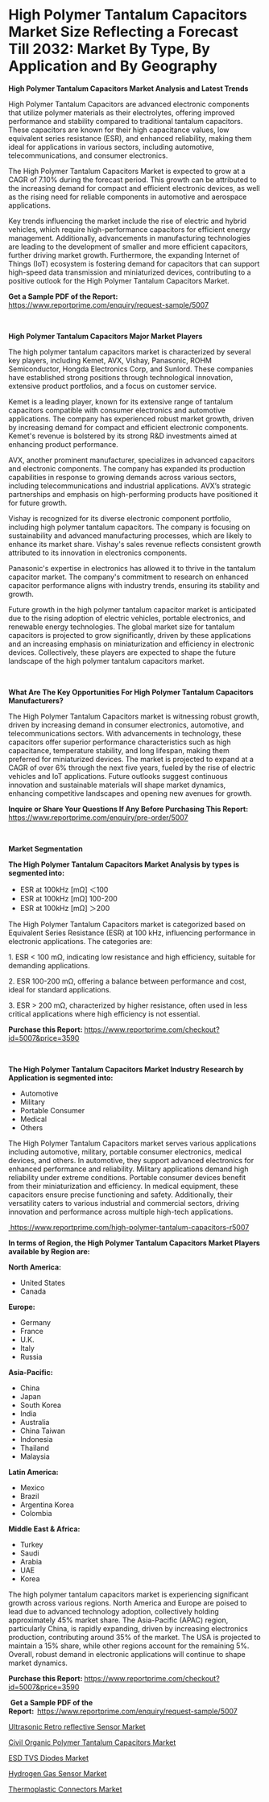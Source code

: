 <p><h1>High Polymer Tantalum Capacitors Market Size Reflecting a Forecast Till 2032: Market By Type, By Application and By Geography</h1></p><p><strong>High Polymer Tantalum Capacitors Market Analysis and Latest Trends</strong></p>
<p><p>High Polymer Tantalum Capacitors are advanced electronic components that utilize polymer materials as their electrolytes, offering improved performance and stability compared to traditional tantalum capacitors. These capacitors are known for their high capacitance values, low equivalent series resistance (ESR), and enhanced reliability, making them ideal for applications in various sectors, including automotive, telecommunications, and consumer electronics.</p><p>The High Polymer Tantalum Capacitors Market is expected to grow at a CAGR of 7.10% during the forecast period. This growth can be attributed to the increasing demand for compact and efficient electronic devices, as well as the rising need for reliable components in automotive and aerospace applications. </p><p>Key trends influencing the market include the rise of electric and hybrid vehicles, which require high-performance capacitors for efficient energy management. Additionally, advancements in manufacturing technologies are leading to the development of smaller and more efficient capacitors, further driving market growth. Furthermore, the expanding Internet of Things (IoT) ecosystem is fostering demand for capacitors that can support high-speed data transmission and miniaturized devices, contributing to a positive outlook for the High Polymer Tantalum Capacitors Market.</p></p>
<p><strong>Get a Sample PDF of the Report:&nbsp;</strong> <a href="https://www.reportprime.com/enquiry/request-sample/5007?utm_campaign=1888&utm_medium=2&utm_source=Github&utm_content=ia&utm_term=19032025&utm_id=high-polymer-tantalum-capacitors">https://www.reportprime.com/enquiry/request-sample/5007</a></p>
<p>&nbsp;</p>
<p><strong>High Polymer Tantalum Capacitors Major Market Players</strong></p>
<p><p>The high polymer tantalum capacitors market is characterized by several key players, including Kemet, AVX, Vishay, Panasonic, ROHM Semiconductor, Hongda Electronics Corp, and Sunlord. These companies have established strong positions through technological innovation, extensive product portfolios, and a focus on customer service.</p><p>Kemet is a leading player, known for its extensive range of tantalum capacitors compatible with consumer electronics and automotive applications. The company has experienced robust market growth, driven by increasing demand for compact and efficient electronic components. Kemet's revenue is bolstered by its strong R&D investments aimed at enhancing product performance.</p><p>AVX, another prominent manufacturer, specializes in advanced capacitors and electronic components. The company has expanded its production capabilities in response to growing demands across various sectors, including telecommunications and industrial applications. AVX’s strategic partnerships and emphasis on high-performing products have positioned it for future growth.</p><p>Vishay is recognized for its diverse electronic component portfolio, including high polymer tantalum capacitors. The company is focusing on sustainability and advanced manufacturing processes, which are likely to enhance its market share. Vishay's sales revenue reflects consistent growth attributed to its innovation in electronics components.</p><p>Panasonic's expertise in electronics has allowed it to thrive in the tantalum capacitor market. The company's commitment to research on enhanced capacitor performance aligns with industry trends, ensuring its stability and growth.</p><p>Future growth in the high polymer tantalum capacitor market is anticipated due to the rising adoption of electric vehicles, portable electronics, and renewable energy technologies. The global market size for tantalum capacitors is projected to grow significantly, driven by these applications and an increasing emphasis on miniaturization and efficiency in electronic devices. Collectively, these players are expected to shape the future landscape of the high polymer tantalum capacitors market.</p></p>
<p>&nbsp;</p>
<p><strong>What Are The Key Opportunities For High Polymer Tantalum Capacitors Manufacturers?</strong></p>
<p><p>The High Polymer Tantalum Capacitors market is witnessing robust growth, driven by increasing demand in consumer electronics, automotive, and telecommunications sectors. With advancements in technology, these capacitors offer superior performance characteristics such as high capacitance, temperature stability, and long lifespan, making them preferred for miniaturized devices. The market is projected to expand at a CAGR of over 6% through the next five years, fueled by the rise of electric vehicles and IoT applications. Future outlooks suggest continuous innovation and sustainable materials will shape market dynamics, enhancing competitive landscapes and opening new avenues for growth.</p></p>
<p><strong>Inquire or Share Your Questions If Any Before Purchasing This Report:</strong> <a href="https://www.reportprime.com/enquiry/pre-order/5007?utm_campaign=1888&utm_medium=2&utm_source=Github&utm_content=ia&utm_term=19032025&utm_id=high-polymer-tantalum-capacitors">https://www.reportprime.com/enquiry/pre-order/5007</a></p>
<p>&nbsp;</p>
<p><strong>Market Segmentation</strong></p>
<p><strong>The High Polymer Tantalum Capacitors Market Analysis by types is segmented into:</strong></p>
<p><ul><li>ESR at 100kHz [mΩ] ＜100</li><li>ESR at 100kHz [mΩ] 100-200</li><li>ESR at 100kHz [mΩ] ＞200</li></ul></p>
<p><p>The High Polymer Tantalum Capacitors market is categorized based on Equivalent Series Resistance (ESR) at 100 kHz, influencing performance in electronic applications. The categories are: </p><p>1. ESR < 100 mΩ, indicating low resistance and high efficiency, suitable for demanding applications.</p><p>2. ESR 100-200 mΩ, offering a balance between performance and cost, ideal for standard applications.</p><p>3. ESR > 200 mΩ, characterized by higher resistance, often used in less critical applications where high efficiency is not essential.</p></p>
<p><strong>Purchase this Report:&nbsp;</strong><a href="https://www.reportprime.com/checkout?id=5007&price=3590&utm_campaign=1888&utm_medium=2&utm_source=Github&utm_content=ia&utm_term=19032025&utm_id=high-polymer-tantalum-capacitors">https://www.reportprime.com/checkout?id=5007&price=3590</a></p>
<p>&nbsp;</p>
<p><strong>The High Polymer Tantalum Capacitors Market Industry Research by Application is segmented into:</strong></p>
<p><ul><li>Automotive</li><li>Military</li><li>Portable Consumer</li><li>Medical</li><li>Others</li></ul></p>
<p><p>The High Polymer Tantalum Capacitors market serves various applications including automotive, military, portable consumer electronics, medical devices, and others. In automotive, they support advanced electronics for enhanced performance and reliability. Military applications demand high reliability under extreme conditions. Portable consumer devices benefit from their miniaturization and efficiency. In medical equipment, these capacitors ensure precise functioning and safety. Additionally, their versatility caters to various industrial and commercial sectors, driving innovation and performance across multiple high-tech applications.</p></p>
<p><a href="https://www.reportprime.com/high-polymer-tantalum-capacitors-r5007?utm_campaign=1888&utm_medium=2&utm_source=Github&utm_content=ia&utm_term=19032025&utm_id=high-polymer-tantalum-capacitors">&nbsp;https://www.reportprime.com/high-polymer-tantalum-capacitors-r5007</a></p>
<p><strong>In terms of Region, the High Polymer Tantalum Capacitors Market Players available by Region are:</strong></p>
<p>
    <p> <strong> North America: </strong>
        <ul>
            <li>United States</li>
            <li>Canada</li>
        </ul>
        </p> 
    <p> <strong> Europe: </strong>
        <ul>
            <li>Germany</li>
            <li>France</li>
            <li>U.K.</li>
            <li>Italy</li>
            <li>Russia</li>
        </ul>
        </p> 
    <p> <strong> Asia-Pacific: </strong>
        <ul>
            <li>China</li>
            <li>Japan</li>
            <li>South Korea</li>
            <li>India</li>
            <li>Australia</li>
            <li>China Taiwan</li>
            <li>Indonesia</li>
            <li>Thailand</li>
            <li>Malaysia</li>
        </ul>
        </p> 
    <p> <strong> Latin America: </strong>
        <ul>
            <li>Mexico</li>
            <li>Brazil</li>
            <li>Argentina Korea</li>
            <li>Colombia</li>
        </ul>
        </p> 
    <p> <strong> Middle East & Africa: </strong>
        <ul>
            <li>Turkey</li>
            <li>Saudi</li>
            <li>Arabia</li>
            <li>UAE</li>
            <li>Korea</li>
        </ul>
    </p>
    </p>
<p><p>The high polymer tantalum capacitors market is experiencing significant growth across various regions. North America and Europe are poised to lead due to advanced technology adoption, collectively holding approximately 45% market share. The Asia-Pacific (APAC) region, particularly China, is rapidly expanding, driven by increasing electronics production, contributing around 35% of the market. The USA is projected to maintain a 15% share, while other regions account for the remaining 5%. Overall, robust demand in electronic applications will continue to shape market dynamics.</p></p>
<p><strong>Purchase this Report: </strong><a href="https://www.reportprime.com/checkout?id=5007&price=3590&utm_campaign=1888&utm_medium=2&utm_source=Github&utm_content=ia&utm_term=19032025&utm_id=high-polymer-tantalum-capacitors">https://www.reportprime.com/checkout?id=5007&price=3590</a></p>
<p>&nbsp;<strong>Get a Sample PDF of the Report:&nbsp;&nbsp;</strong><a href="https://www.reportprime.com/enquiry/request-sample/5007?utm_campaign=1888&utm_medium=2&utm_source=Github&utm_content=ia&utm_term=19032025&utm_id=high-polymer-tantalum-capacitors">https://www.reportprime.com/enquiry/request-sample/5007</a></p>
<p><strong></strong></p>
<p><p><a href="https://github.com/mronmizoe/Market-Research-Report-List-1/blob/main/ultrasonic-retro-reflective-sensor-market.md?utm_campaign=1888&utm_medium=2&utm_source=Github&utm_content=ia&utm_term=19032025&utm_id=high-polymer-tantalum-capacitors">Ultrasonic Retro reflective Sensor Market</a></p><p><a href="https://github.com/janskudiony/Market-Research-Report-List-1/blob/main/civil-organic-polymer-tantalum-capacitors-market.md?utm_campaign=1888&utm_medium=2&utm_source=Github&utm_content=ia&utm_term=19032025&utm_id=high-polymer-tantalum-capacitors">Civil Organic Polymer Tantalum Capacitors Market</a></p><p><a href="https://github.com/gitfwelday/Market-Research-Report-List-1/blob/main/esd-tvs-diodes-market.md?utm_campaign=1888&utm_medium=2&utm_source=Github&utm_content=ia&utm_term=19032025&utm_id=high-polymer-tantalum-capacitors">ESD TVS Diodes Market</a></p><p><a href="https://github.com/tandyorandby/Market-Research-Report-List-1/blob/main/hydrogen-gas-sensor-market.md?utm_campaign=1888&utm_medium=2&utm_source=Github&utm_content=ia&utm_term=19032025&utm_id=high-polymer-tantalum-capacitors">Hydrogen Gas Sensor Market</a></p><p><a href="https://github.com/hayasiorover/Market-Research-Report-List-1/blob/main/thermoplastic-connectors-market.md?utm_campaign=1888&utm_medium=2&utm_source=Github&utm_content=ia&utm_term=19032025&utm_id=high-polymer-tantalum-capacitors">Thermoplastic Connectors Market</a></p></p>